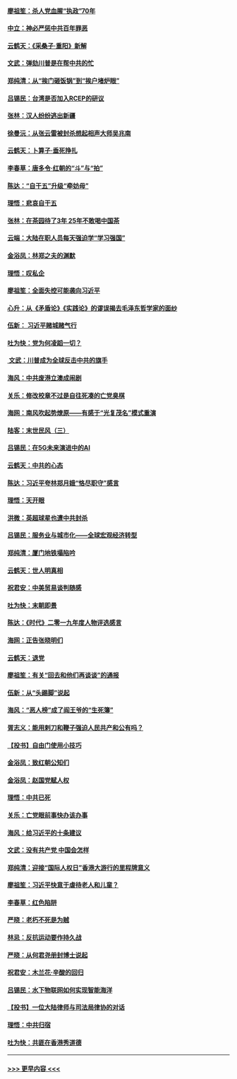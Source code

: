 #### [廖祖笙：杀人党血腥“执政”70年](../pages/nsc993/n11745144.md?t=12261955) 
#### [中立：神必严惩中共百年罪恶](../pages/nsc993/n11744970.md?t=12261955) 
#### [云鹤天：《采桑子‧重阳》新解](../pages/nsc993/n11744948.md?t=12261955) 
#### [文武：弹劾川普是在帮中共的忙](../pages/nsc993/n11744758.md?t=12261955) 
#### [郑纯清：从“挨门砸饭锅”到“挨户堵炉眼”](../pages/nsc993/n11744745.md?t=12261955) 
#### [吕锡民：台湾是否加入RCEP的研议](../pages/nsc993/n11744701.md?t=12261955) 
#### [张林：汉人纷纷逃出新疆](../pages/nsc993/n11743530.md?t=12261955) 
#### [徐曼沅：从张云雷被封杀想起相声大师吴兆南](../pages/nsc993/n11741816.md?t=12261955) 
#### [云鹤天：卜算子‧垂死挣扎](../pages/nsc993/n11739956.md?t=12261955) 
#### [李春草：唐多令‧红朝的“斗”与“拍”](../pages/nsc993/n11739830.md?t=12261955) 
#### [陈达：“自干五”升级“牵妨母”](../pages/nsc993/n11739724.md?t=12261955) 
#### [理悟：悲哀自干五](../pages/nsc993/n11739547.md?t=12261955) 
#### [张林：在茶园待了3年 25年不敢喝中国茶](../pages/nsc993/n11739240.md?t=12261955) 
#### [云端：大陆在职人员每天强迫学“学习强国”](../pages/nsc993/n11738735.md?t=12261955) 
#### [金浴凤：林郑之夫的渊默](../pages/nsc993/n11737735.md?t=12261955) 
#### [理悟：叹私企](../pages/nsc993/n11737715.md?t=12261955) 
#### [廖祖笙：全面失控可能袭向习近平](../pages/nsc993/n11737704.md?t=12261955) 
#### [心升：从《矛盾论》《实践论》的谬误揭去毛泽东哲学家的面纱](../pages/nsc993/n11736962.md?t=12261955) 
#### [伍新： 习近平赌城赌气行](../pages/nsc993/n11736929.md?t=12261955) 
#### [吐为快：党为何凌蹈一切？](../pages/nsc993/n11736915.md?t=12261955) 
#### [ 文武：川普成为全球反击中共的旗手](../pages/nsc993/n11736882.md?t=12261955) 
#### [海风：中共废港立澳成闹剧](../pages/nsc993/n11735857.md?t=12261955) 
#### [关乐：修改校章不过是自往死凑的亡党臭棋](../pages/nsc993/n11735097.md?t=12261955) 
#### [海网：南风吹起势燎原——有感于“光复茂名”模式重演](../pages/nsc993/n11732308.md?t=12261955) 
#### [陆客：末世民风（三）](../pages/nsc993/n11732211.md?t=12261955) 
#### [吕锡民：在5G未来演进中的AI](../pages/nsc993/n11730010.md?t=12261955) 
#### [云鹤天：中共的心态](../pages/nsc993/n11729906.md?t=12261955) 
#### [陈达：习近平夸林郑月娥“恪尽职守”感言](../pages/nsc993/n11729881.md?t=12261955) 
#### [理悟：天开眼](../pages/nsc993/n11729699.md?t=12261955) 
#### [洪微：英超球星也遭中共封杀](../pages/nsc993/n11727243.md?t=12261955) 
#### [吕锡民：服务业与城市化——全球宏观经济转型](../pages/nsc993/n11725845.md?t=12261955) 
#### [郑纯清：厦门地铁塌陷吟](../pages/nsc993/n11725813.md?t=12261955) 
#### [云鹤天：世人明真相](../pages/nsc993/n11725621.md?t=12261955) 
#### [祝君安：中美贸易谈判随感](../pages/nsc993/n11725609.md?t=12261955) 
#### [吐为快：末朝即景](../pages/nsc993/n11723365.md?t=12261955) 
#### [陈达：《时代》二零一九年度人物评选感言](../pages/nsc993/n11723337.md?t=12261955) 
#### [海网：正告张晓明们](../pages/nsc993/n11723228.md?t=12261955) 
#### [云鹤天：退党](../pages/nsc993/n11723056.md?t=12261955) 
#### [廖祖笙：有关“回去和他们再谈谈”的通报](../pages/nsc993/n11722442.md?t=12261955) 
#### [伍新：从“头踢脚”说起](../pages/nsc993/n11722429.md?t=12261955) 
#### [海风：“恶人榜”成了阎王爷的“生死簿”](../pages/nsc993/n11722272.md?t=12261955) 
#### [胥志义：能用剌刀和鞭子强迫人民共产和公有吗？](../pages/nsc993/n11720569.md?t=12261955) 
#### [【投书】自由门使用小技巧](../pages/nsc993/n11720180.md?t=12261955) 
#### [金浴凤：致红朝公知们](../pages/nsc993/n11720563.md?t=12261955) 
#### [金浴凤：赵国党赋人权](../pages/nsc993/n11720533.md?t=12261955) 
#### [理悟：中共已死](../pages/nsc993/n11720233.md?t=12261955) 
#### [关乐：亡党眼前事快办该办事](../pages/nsc993/n11719160.md?t=12261955) 
#### [海风：给习近平的十条建议](../pages/nsc993/n11717616.md?t=12261955) 
#### [文武：没有共产党 中国会怎样](../pages/nsc993/n11717584.md?t=12261955) 
#### [郑纯清：迎接“国际人权日”香港大游行的里程牌意义](../pages/nsc993/n11717417.md?t=12261955) 
#### [廖祖笙：习近平快意于虐待老人和儿童？](../pages/nsc993/n11715313.md?t=12261955) 
#### [李春草：红色陷阱](../pages/nsc993/n11715029.md?t=12261955) 
#### [严晓：老朽不死是为贼](../pages/nsc993/n11712910.md?t=12261955) 
#### [林忌：反抗运动要作持久战](../pages/nsc993/n11712623.md?t=12261955) 
#### [严晓：从何君尧册封博士说起](../pages/nsc993/n11712465.md?t=12261955) 
#### [祝君安：木兰花·辛酸的回归](../pages/nsc993/n11712381.md?t=12261955) 
#### [吕锡民：水下物联网如何实现智能海洋](../pages/nsc993/n11711158.md?t=12261955) 
#### [【投书】一位大陆律师与司法局律协的对话](../pages/nsc993/n11709675.md?t=12261955) 
#### [理悟：中共归宿](../pages/nsc993/n11710059.md?t=12261955) 
#### [吐为快：共匪在香港秀道德](../pages/nsc993/n11709979.md?t=12261955) 

----
#### [ >>> 更早内容 <<< ](../indexes/nsc993-earlier.md)
